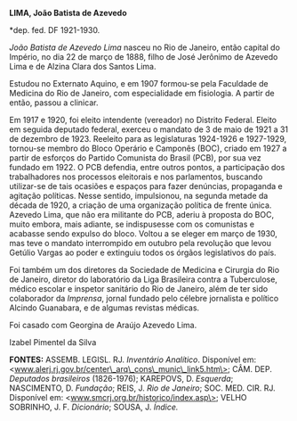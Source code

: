 **LIMA, João Batista de Azevedo**

\*dep. fed. DF 1921-1930.

*João Batista de Azevedo Lima* nasceu no Rio de Janeiro, então capital
do Império, no dia 22 de março de 1888, filho de José Jerônimo de
Azevedo Lima e de Alzina Clara dos Santos Lima.

Estudou no Externato Aquino, e em 1907 formou-se pela Faculdade de
Medicina do Rio de Janeiro, com especialidade em fisiologia. A partir de
então, passou a clinicar.

Em 1917 e 1920, foi eleito intendente (vereador) no Distrito Federal.
Eleito em seguida deputado federal, exerceu o mandato de 3 de maio de
1921 a 31 de dezembro de 1923. Reeleito para as legislaturas 1924-1926 e
1927-1929, tornou-se membro do Bloco Operário e Camponês (BOC), criado
em 1927 a partir de esforços do Partido Comunista do Brasil (PCB), por
sua vez fundado em 1922. O PCB defendia, entre outros pontos, a
participação dos trabalhadores nos processos eleitorais e nos
parlamentos, buscando utilizar-se de tais ocasiões e espaços para fazer
denúncias, propaganda e agitação políticas. Nesse sentido, impulsionou,
na segunda metade da década de 1920, a criação de uma organização
política de frente única. Azevedo Lima, que não era militante do PCB,
aderiu à proposta do BOC, muito embora, mais adiante, se indispusesse
com os comunistas e acabasse sendo expulso do bloco. Voltou a se eleger
em março de 1930, mas teve o mandato interrompido em outubro pela
revolução que levou Getúlio Vargas ao poder e extinguiu todos os órgãos
legislativos do país.

Foi também um dos diretores da Sociedade de Medicina e Cirurgia do Rio
de Janeiro, diretor do laboratório da Liga Brasileira contra a
Tuberculose, médico escolar e inspetor sanitário do Rio de Janeiro, além
de ter sido colaborador da *Imprensa*, jornal fundado pelo célebre
jornalista e político Alcindo Guanabara, e de algumas revistas médicas.

Foi casado com Georgina de Araújo Azevedo Lima.

Izabel Pimentel da Silva

**FONTES:** ASSEMB. LEGISL. RJ. *Inventário Analítico*. Disponível em:
\<www.alerj.rj.gov.br/center\_arq\_cons\_munic\_link5.htm\>; CÂM. DEP.
*Deputados brasileiros* (1826-1976); KAREPOVS, D. *Esquerda*;
NASCIMENTO, D. *Fundação*; REIS, J. *Rio de Janeiro*; SOC. MED. CIR. RJ.
Disponível em: \<www.smcrj.org.br/historico/index.asp\>; VELHO SOBRINHO,
J. F. *Dicionário*; SOUSA, J. *Índice.*
